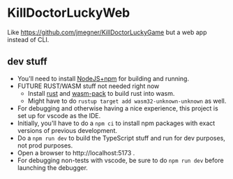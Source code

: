 # KillDoctorLuckyWeb
Like https://github.com/jmegner/KillDoctorLuckyGame but a web app instead of CLI.

## dev stuff

- You'll need to install [NodeJS+npm](https://nodejs.org/en/) for building and running.
- FUTURE RUST/WASM stuff not needed right now
  - Install [rust](https://www.rust-lang.org/tools/install) and [wasm-pack](https://rustwasm.github.io/wasm-pack/installer/) to build rust into wasm.
  - Might have to do `rustup target add wasm32-unknown-unknown` as well.
- For debugging and otherwise having a nice experience, this project is set up for vscode as the IDE.
- Initially, you'll have to do a `npm ci` to install npm packages with exact versions of previous development.
- Do a `npm run dev` to build the TypeScript stuff and run for dev purposes, not prod purposes.
- Open a browser to http://localhost:5173 .
- For debugging non-tests with vscode, be sure to do `npm run dev` before launching the debugger.
